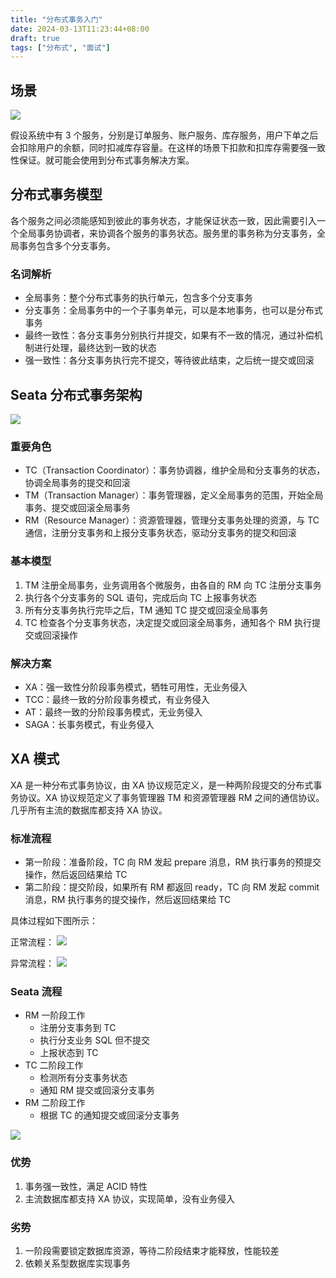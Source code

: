 ```yaml
---
title: "分布式事务入门"
date: 2024-03-13T11:23:44+08:00
draft: true
tags: ["分布式", "面试"]
---
```

## 场景

![](https://cdn4.codesign.qq.com/materials/2024/03/13/GD5Oj24EPoJE03Z3eAX13/htgouvv8kgaslxpv/c7bf8afb-8726-4649-a32d-2b688cff01ae.png)

假设系统中有 3 个服务，分别是订单服务、账户服务、库存服务，用户下单之后会扣除用户的余额，同时扣减库存容量。在这样的场景下扣款和扣库存需要强一致性保证。就可能会使用到分布式事务解决方案。

## 分布式事务模型

各个服务之间必须能感知到彼此的事务状态，才能保证状态一致，因此需要引入一个全局事务协调者，来协调各个服务的事务状态。服务里的事务称为分支事务，全局事务包含多个分支事务。

### 名词解析

- 全局事务：整个分布式事务的执行单元，包含多个分支事务
- 分支事务：全局事务中的一个子事务单元，可以是本地事务，也可以是分布式事务
- 最终一致性：各分支事务分别执行并提交，如果有不一致的情况，通过补偿机制进行处理，最终达到一致的状态
- 强一致性：各分支事务执行完不提交，等待彼此结束，之后统一提交或回滚

## Seata 分布式事务架构

![](https://cdn4.codesign.qq.com/materials/2024/03/13/GD5Oj24EPoJE03Z3eAX13/htgouvv8kgaslxpv/d3f1871e-a164-4d4b-8a81-3320bd3eddf4.png)

### 重要角色

- TC（Transaction Coordinator）：事务协调器，维护全局和分支事务的状态，协调全局事务的提交和回滚
- TM（Transaction Manager）：事务管理器，定义全局事务的范围，开始全局事务、提交或回滚全局事务
- RM（Resource Manager）：资源管理器，管理分支事务处理的资源，与 TC 通信，注册分支事务和上报分支事务状态，驱动分支事务的提交和回滚

### 基本模型

1. TM 注册全局事务，业务调用各个微服务，由各自的 RM 向 TC 注册分支事务
2. 执行各个分支事务的 SQL 语句，完成后向 TC 上报事务状态
3. 所有分支事务执行完毕之后，TM 通知 TC 提交或回滚全局事务
4. TC 检查各个分支事务状态，决定提交或回滚全局事务，通知各个 RM 执行提交或回滚操作

### 解决方案

- XA：强一致性分阶段事务模式，牺牲可用性，无业务侵入
- TCC：最终一致的分阶段事务模式，有业务侵入
- AT：最终一致的分阶段事务模式，无业务侵入
- SAGA：长事务模式，有业务侵入

## XA 模式

XA 是一种分布式事务协议，由 XA 协议规范定义，是一种两阶段提交的分布式事务协议。XA 协议规范定义了事务管理器 TM 和资源管理器 RM 之间的通信协议。几乎所有主流的数据库都支持 XA 协议。

### 标准流程

- 第一阶段：准备阶段，TC 向 RM 发起 prepare 消息，RM 执行事务的预提交操作，然后返回结果给 TC
- 第二阶段：提交阶段，如果所有 RM 都返回 ready，TC 向 RM 发起 commit 消息，RM 执行事务的提交操作，然后返回结果给 TC

具体过程如下图所示：

正常流程：
![](https://cdn4.codesign.qq.com/materials/2024/03/14/GD5Oj24EPoJE03Z3eAX14/g0tpts249oijxw0c/0e9d81ad-51a9-4a5e-a841-465ff40aabb1.png)

异常流程：
![](https://cdn4.codesign.qq.com/materials/2024/03/14/GD5Oj24EPoJE03Z3eAX14/g0tpts249oijxw0c/978c19a5-d221-4489-b021-c3fb534d0186.png)

### Seata 流程

- RM 一阶段工作
  - 注册分支事务到 TC
  - 执行分支业务 SQL 但不提交
  - 上报状态到 TC
- TC 二阶段工作
  - 检测所有分支事务状态
  - 通知 RM 提交或回滚分支事务
- RM 二阶段工作
  - 根据 TC 的通知提交或回滚分支事务

![](https://cdn4.codesign.qq.com/materials/2024/03/14/GD5Oj24EPoJE03Z3eAX14/9obfzu3wuvkyygyg/7cf6f5e2-7020-4c59-bed5-6afcda65f016.png)

### 优势

1. 事务强一致性，满足 ACID 特性
2. 主流数据库都支持 XA 协议，实现简单，没有业务侵入

### 劣势

1. 一阶段需要锁定数据库资源，等待二阶段结束才能释放，性能较差
2. 依赖关系型数据库实现事务
